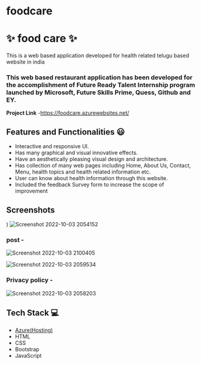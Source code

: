# foodcare
# ✨ food care  ✨

This is a web based application developed for health related telugu based website in india

### This web based restaurant application has been developed for the accomplishment of Future Ready Talent Internship program launched by Microsoft, Future Skills Prime, Quess, Github and EY.


**Project Link** -https://foodcare.azurewebsites.net/


## Features and Functionalities 😃

- Interactive and responsive UI.
- Has many graphical and visual innovative effects.
- Have an aesthetically pleasing visual design and architecture.
- Has collection of many web pages including Home, About Us, Contact, Menu, health topics and health related information etc.
- User can know about health information through this website.
- Included the feedback Survey form to increase the scope of improvement 

## Screenshots

)
![Screenshot 2022-10-03 2054152](https://user-images.githubusercontent.com/114243740/193615691-417124c6-7472-4916-ad5b-c578c07a2429.png)



   

### post -




![Screenshot 2022-10-03 2100405](https://user-images.githubusercontent.com/114243740/193617082-50dd85c6-b149-4798-a2e6-b8858a7f1195.png)

![Screenshot 2022-10-03 2059534](https://user-images.githubusercontent.com/114243740/193616926-e82f2e7d-10a2-4a2d-b67a-2974531bbc79.png)

### Privacy policy -




![Screenshot 2022-10-03 2058203](https://user-images.githubusercontent.com/114243740/193616712-2a7e3af3-6044-4c9e-b5a2-80f0e2bb1834.png)


## Tech Stack 💻

- [Azure(Hosting)](https://azure.microsoft.com/en-in/features/azure-portal/)
- HTML
- CSS
- Bootstrap
- JavaScript
